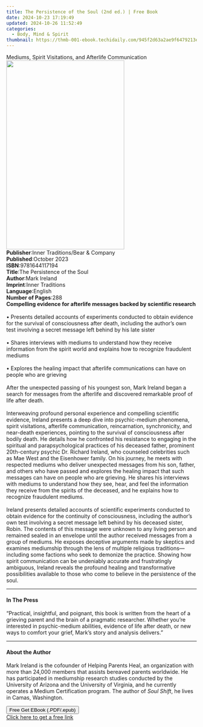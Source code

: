 ```yaml
---
title: The Persistence of the Soul (2nd ed.) | Free Book
date: 2024-10-23 17:19:49
updated: 2024-10-26 11:52:49
categories:
  - Body, Mind & Spirit
thumbnail: https://thmb-001-ebook.techidaily.com/945f2d63a2ae9f6479213e0c1d9aac9278bfaacd6340ea4261a2708eb6c125df.jpg
---
```

<main id="book-container">
  <div class="flex flex-col">
    <div class="book-brief flex-1 py-6 px-4 sm:p-6 md:py-10 md:px-8">
      <!-- brief-->
      <div class="book-brief-main">
        Mediums, Spirit Visitations, and Afterlife Communication
      </div>
    </div>
    <div
      class="book-meta-info flex-1 grid gap-4 col-start-1 col-end-3 row-start-1 sm:mb-6 sm:grid-cols-4 lg:gap-6 lg:col-start-2 lg:row-end-6 lg:row-span-6 lg:mb-0"
    >
      <div
        class="book-meta-info-left place-content-center mt-4 p-4 text-sm leading-6 col-start-2 col-span-2 dark:text-slate-400"
      >
        <img
          class="w-full h-500 object-cover rounded-lg sm:h-255 sm:col-span-2 lg:col-span-full"
          src="https://img-001-ebook.techidaily.com/8ec7d298de939c73be78232f1cf3053d3a513a29ad6cde4860755c7c25a24503.jpg"
          alt=""
          width="312"
          height="500"
        />
      </div>
      <div
        class="book-meta-info-right mt-2 col-start-1 row-start-2 col-span-3 self-center"
      >
        <!-- meta data  -->
        <div class="flex flex-col px-4 md:px-8">
          <div class="flex-1">
            <strong>Publisher</strong>:<span class="px-2"
              >Inner Traditions/Bear &amp; Company</span
            >
          </div>
          <div class="flex-1">
            <strong>Published</strong>:<span class="px-2">October 2023</span>
          </div>
          <div class="flex-1">
            <strong>ISBN</strong>:<span class="px-2">9781644117194</span>
          </div>
          <div class="flex-1">
            <strong>Title</strong>:<span class="px-2"
              >The Persistence of the Soul</span
            >
          </div>
          <div class="flex-1">
            <strong>Author</strong>:<span class="px-2">Mark Ireland</span>
          </div>
          <div class="flex-1">
            <strong>Imprint</strong>:<span class="px-2">Inner Traditions</span>
          </div>
          <div class="flex-1">
            <strong>Language</strong>:<span class="px-2">English</span>
          </div>
          <div class="flex-1">
            <strong>Number of Pages</strong>:<span class="px-2">288</span>
          </div>
        </div>
      </div>
    </div>
    <div class="book-description flex-1 py-6 px-4 sm:p-6 md:py-10 md:px-8">
      <div class="book-description-main">
        <div accordion-content="" id="description">
          <b
            >Compelling evidence for afterlife messages backed by scientific
            research</b
          ><br /><br />• Presents detailed accounts of experiments conducted to
          obtain evidence for the survival of consciousness after death,
          including the author’s own test involving a secret message left behind
          by his late sister<br /><br />• Shares interviews with mediums to
          understand how they receive information from the spirit world and
          explains how to recognize fraudulent mediums<br /><br />• Explores the
          healing impact that afterlife communications can have on people who
          are grieving<br /><br />After the unexpected passing of his youngest
          son, Mark Ireland began a search for messages from the afterlife and
          discovered remarkable proof of life after death.<br /><br />Interweaving
          profound personal experience and compelling scientific evidence,
          Ireland presents a deep dive into psychic-medium phenomena, spirit
          visitations, afterlife communication, reincarnation, synchronicity,
          and near-death experiences, pointing to the survival of consciousness
          after bodily death. He details how he confronted his resistance to
          engaging in the spiritual and parapsychological practices of his
          deceased father, prominent 20th-century psychic Dr. Richard Ireland,
          who counseled celebrities such as Mae West and the Eisenhower family.
          On his journey, he meets with respected mediums who deliver unexpected
          messages from his son, father, and others who have passed and explores
          the healing impact that such messages can have on people who are
          grieving. He shares his interviews with mediums to understand how they
          see, hear, and feel the information they receive from the spirits of
          the deceased, and he explains how to recognize fraudulent mediums.
          <br /><br />Ireland presents detailed accounts of scientific
          experiments conducted to obtain evidence for the continuity of
          consciousness, including the author’s own test involving a secret
          message left behind by his deceased sister, Robin. The contents of
          this message were unknown to any living person and remained sealed in
          an envelope until the author received messages from a group of
          mediums. He exposes deceptive arguments made by skeptics and examines
          mediumship through the lens of multiple religious traditions—including
          some factions who seek to demonize the practice. Showing how spirit
          communication can be undeniably accurate and frustratingly ambiguous,
          Ireland reveals the profound healing and transformative possibilities
          available to those who come to believe in the persistence of the soul.
        </div>
        <div class="accordion-fader"></div>
      </div>
    </div>
    <div class="book-excerpts flex-1 py-6 px-4 sm:p-6 md:py-10 md:px-8">
      <!-- excerpts-->
      <div class="book-excerpts-main">
        <hr />
        <h4 class="placeholder placeholder-heading">
          <span>In The Press</span>
        </h4>
        <p>
          “Practical, insightful, and poignant, this book is written from the
          heart of a grieving parent and the brain of a pragmatic researcher.
          Whether you’re interested in psychic-medium abilities, evidence of
          life after death, or new ways to comfort your grief, Mark’s story and
          analysis delivers.”
        </p>
      </div>
    </div>
    <div class="book-about-author flex-1 py-6 px-4 sm:p-6 md:py-10 md:px-8">
      <!-- about author-->
      <div class="book-main-author-main">
        <hr />
        <h4 class="placeholder placeholder-heading">
          <span>About the Author</span>
        </h4>
        <p>
          Mark Ireland is the cofounder of Helping Parents Heal, an organization
          with more than 24,000 members that assists bereaved parents worldwide.
          He has participated in mediumship research studies conducted by the
          University of Arizona and the University of Virginia, and he currently
          operates a Medium Certification program. The author of
          <i>Soul Shift</i>, he lives in Camas, Washington.
        </p>
      </div>
    </div>
    <div class="book-free-get flex-1 py-6 px-4 sm:p-6 md:py-10 md:px-8">
      <button
        id="btn-free-get"
        class="bg-blue-500 hover:bg-blue-700 text-white font-bold py-2 px-4 rounded"
      >
        Free Get EBook (.PDF/.epub)
      </button>
      <div id="countdown-display" class="px-2 text-lg mt-2"></div>
      <a
        id="free-link"
        class="hidden bg-blue-500 hover:bg-blue-700 text-white font-bold py-2 px-4 rounded"
        href="https://www.ebooks.com/en-us/book/210769674/the-persistence-of-the-soul/mark-ireland/"
        target="_blank"
        >Click here to get a free link</a
      >
    </div>
    <script>
      let countdownTime = 0;
      let countdownInterval = null;
      document
        .getElementById('btn-free-get')
        .addEventListener('click', startCountdown);
      function startCountdown() {
        countdownTime = new Date().getTime() + 60000 * 3;
        countdownInterval = setInterval(updateCountdown, 1000);
        document.getElementById('btn-free-get').disabled = true;
        document
          .getElementById('btn-free-get')
          .classList.add('bg-gray-500', 'cursor-not-allowed');
      }
      function updateCountdown() {
        let currentTime = new Date().getTime();
        let timeLeft = countdownTime - currentTime;
        let secondsLeft = Math.floor(timeLeft / 1000);
        document.getElementById('countdown-display').innerHTML =
          `Remaining time: ${secondsLeft} seconds.`;
        if (secondsLeft <= 0) {
          clearInterval(countdownInterval);
          document.getElementById('btn-free-get').classList.add('hidden');
          document.getElementById('free-link').classList.remove('hidden');
          document.getElementById('countdown-display').innerHTML = '';
        }
      }
    </script>
  </div>
</main>
